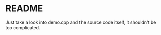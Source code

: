 # README

Just take a look into demo.cpp and the source code itself, it shouldn't be too complicated.

